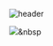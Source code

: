 
![header](https://capsule-render.vercel.app/api?type=Slice&color=auto&height=300&section=header&text=LimJinMyeong&fontSize=90)

<img src="https://img.shields.io/badge/Adobe Photoshop-E34F26?style=flat-square&logo=HTML5&logoColor=white"/></a>&nbsp 



<!--
**jm456789/jm456789** is a ✨ _special_ ✨ repository because its `README.md` (this file) appears on your GitHub profile.

Here are some ideas to get you started:

- 🔭 I’m currently working on ...
- 🌱 I’m currently learning ...
- 👯 I’m looking to collaborate on ...
- 🤔 I’m looking for help with ...
- 💬 Ask me about ...
- 📫 How to reach me: ...
- 😄 Pronouns: ...
- ⚡ Fun fact: ...
-->
